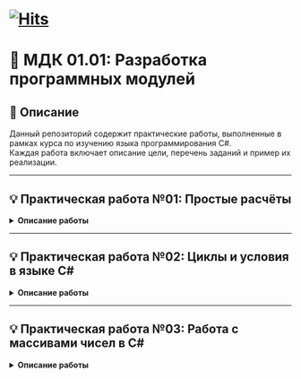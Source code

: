 # [![Hits](https://hits.seeyoufarm.com/api/count/incr/badge.svg?url=https%3A%2F%2Fgithub.com%2Fzvshkin%2FMDK&count_bg=%23178600&title_bg=%23000000&icon=csharp.svg&icon_color=%23178600&title=%D0%9F%D0%BE%D1%81%D0%B5%D1%82%D0%B8%D0%BB%D0%BE+%D1%81%D0%B5%D0%B3%D0%BE%D0%B4%D0%BD%D1%8F+%2F+%D0%92%D1%81%D0%B5%D0%B3%D0%BE&edge_flat=false)](https://hits.seeyoufarm.com)

# 📘 МДК 01.01: Разработка программных модулей

## 📝 Описание
Данный репозиторий содержит практические работы, выполненные в рамках курса по изучению языка программирования C#.  
Каждая работа включает описание цели, перечень заданий и пример их реализации.

---

## 💡 Практическая работа №01: Простые расчёты

<details>
<summary><b>Описание работы</b></summary>

### Цель:
Получить базовые навыки работы с консолью, арифметическими операциями и системой ввода/вывода в языке C#.

### 📌 Содержание:
- [📜 Задания](./PR-01/Zadaniya.txt)  
- [💻 Код программы](./PR-01/PR-01/Program.cs)  

</details>  

---

## 💡 Практическая работа №02: Циклы и условия в языке C#  

<details>
<summary><b>Описание работы</b></summary>

### Цель:
Получить первичные навыки по работе с циклами, условиями и механизмом обработки ошибок в языке программирования C#.

### 📌 Содержание:
- [📜 Задания](./PR-02/Zadaniya.txt)  
- [💻 Код программы](./PR-02/PR-02/Program.cs)  

</details>

---

## 💡 Практическая работа №03: Работа с массивами чисел в C#  

<details>
<summary><b>Описание работы</b></summary>

### Цель:
Получить первичные навыки по работе с массивами чисел в языке программирования C#.

### 📌 Содержание:
- [📜 Задания](./PR-03/Zadaniya.txt)  
- [💻 Код программы](./PR-03/PR-03/Program.cs)  

</details>
